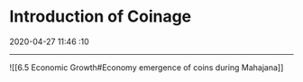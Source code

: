 # Introduction of Coinage

2020-04-27 11:46 :10


- --

![[6.5 Economic Growth#Economy emergence of coins during Mahajana]]
